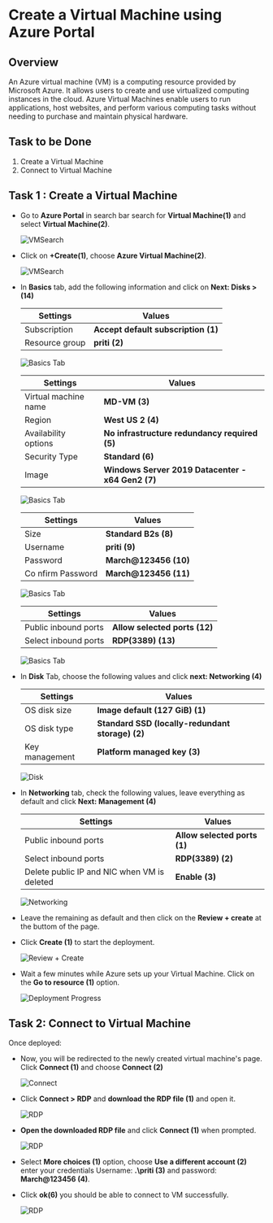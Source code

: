 
# Create a Virtual Machine using Azure Portal


## Overview

An Azure virtual machine (VM) is a computing resource provided by Microsoft Azure. It allows users to create and use virtualized computing instances in the cloud. Azure Virtual Machines enable users to run applications, host websites, and perform various computing tasks without needing to purchase and maintain physical hardware.


## Task to be Done

1. Create a Virtual Machine
1. Connect to Virtual Machine


## Task 1 : Create a Virtual Machine

- Go to **Azure Portal** in search bar search for **Virtual Machine(1)** and select **Virtual Machine(2)**.

  ![VMSearch](./images/search.png)

- Click on **+Create(1)**, choose **Azure Virtual Machine(2)**.
 
  ![VMSearch](./images/create.png)

- In **Basics** tab, add the following information and click on **Next: Disks > (14)**


  | **Settings**                     | **Values**                                               |
  |----------------------------------|----------------------------------------------------------|
  | Subscription                    | **Accept default subscription (1)**                       |
  | Resource group                  | **priti (2)**                                             |


  ![Basics Tab](./images/basic1.png)

  | **Settings**                    | **Values**                                                |
  |---------------------------------|-----------------------------------------------------------|
  | Virtual machine name            | **MD-VM (3)**                                             |
  | Region                          | **West US 2 (4)**                                         |
  | Availability options            | **No infrastructure redundancy required (5)**             |
  | Security Type                   | **Standard (6)**                                          |
  | Image                           | **Windows Server 2019 Datacenter - x64 Gen2 (7)**         |

  ![Basics Tab](./images/basic2.png)

  | **Settings**                    | **Values**                                                |
  |---------------------------------|-----------------------------------------------------------|
  | Size                            | **Standard B2s (8)**                                      |
  | Username                        | **priti (9)**                                             |
  | Password                        | **March@123456 (10)**                                     |
  | Co nfirm Password                | **March@123456 (11)**                                     |
 
  ![Basics Tab](./images/basic3.png)

  | **Settings**                    | **Values**                                                |
  |---------------------------------|-----------------------------------------------------------|
  | Public inbound ports            | **Allow selected ports (12)**                             |
  | Select inbound ports            | **RDP(3389) (13)**                                        |

  ![Basics Tab](./images/basic4.png)
  

- In **Disk** Tab, choose the following values and click **next: Networking (4)**

  | **Settings**                     | **Values**                                                |
  |----------------------------------|-----------------------------------------------------------|
  | OS disk size                     | **Image default (127 GiB) (1)**                           |
  | OS disk type                     | **Standard SSD (locally-redundant storage) (2)**          |
  | Key management                   | **Platform managed key  (3)**                             |


  ![Disk](./images/OSdisk.png)


- In **Networking** tab, check the following values, leave everything as default and click **Next: Management (4)**

  | **Settings**                                     | **Values**                                         |
  |--------------------------------------------------|----------------------------------------------------|
  | Public inbound ports                             | **Allow selected ports (1)**                       |
  | Select inbound ports                             | **RDP(3389) (2)**                                  |
  | Delete public IP and NIC when VM is deleted      | **Enable (3)**                                     |

  ![Networking](./images/Networking.png)

- Leave the remaining as default and then click on the **Review + create** at the buttom of the page. 
- Click **Create (1)** to start the deployment.

  ![Review + Create](./images/Review+Create.png)


- Wait a few minutes while Azure sets up your Virtual Machine. Click on the **Go to resource (1)** option.

  ![Deployment Progress](./images/Deploymnet.png)


## Task 2: Connect to Virtual Machine

Once deployed:

- Now, you will be redirected to the newly created virtual machine's page. Click **Connect (1)** and choose **Connect (2)**

  ![Connect](./images/Connect.png)

- Click **Connect > RDP** and **download the RDP file (1)** and open it.

  ![RDP](./images/RDP.png)

- **Open the downloaded RDP file** and click **Connect (1)** when prompted.

  ![RDP](./images/Prompt.png) 

- Select **More choices (1)** option, choose **Use a different account (2)** enter your credentials Username: **.\priti (3)** and password: **March@123456 (4)**. 
- Click **ok(6)** you should be able to connect to VM successfully.

  ![RDP](./images/Credentials.png)




